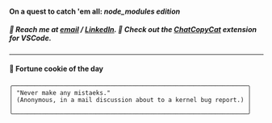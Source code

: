 #### On a quest to catch 'em all: *node_modules edition*

##### :calling: Reach me at **[email](mailto:johannes@stenmark.in)** ***/*** **[LinkedIn](https://www.linkedin.com/in/johannes-stenmark)**.  :feet: Check out the [ChatCopyCat](https://github.com/jstenmark/ChatCopyCat) extension for VSCode.

---
#### :cookie: Fortune cookie of the day
```smalltalk
╭─────────────────────────────────────────────────────────────────╮
│ "Never make any mistaeks."                                      │
│ (Anonymous, in a mail discussion about to a kernel bug report.) │
│                                                                 │
╰─────────────────────────────────────────────────────────────────╯
```
